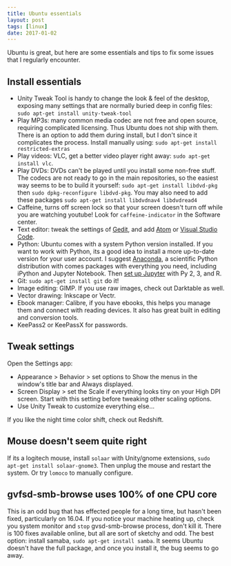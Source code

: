 ```yaml
---
title: Ubuntu essentials
layout: post
tags: [linux]
date: 2017-01-02
---
```


Ubuntu is great, but here are some essentials and tips to fix some issues that I regularly encounter.

## Install essentials

- Unity Tweak Tool is handy to change the look & feel of the desktop, exposing many settings that are normally buried deep in config files: `sudo apt-get install unity-tweak-tool`
- Play MP3s: many common media codec are not free and open source, requiring complicated licensing. Thus Ubuntu does not ship with them. There is an option to add them during install, but I don't since it complicates the process. Install manually using: `sudo apt-get install restricted-extras`
- Play videos: VLC, get a better video player right away: `sudo apt-get install vlc`.
- Play DVDs: DVDs can't be played until you install some non-free stuff. The codecs are not ready to go in the main repositories, so the easiest way seems to be to build it yourself: `sudo apt-get install libdvd-pkg` then `sudo dpkg-reconfigure libdvd-pkg`. You may also need to add these packages `sudo apt-get install libdvdnav4 libdvdread4`
- Caffeine, turns off screen lock so that your screen doesn't turn off while you are watching youtube! Look for `caffeine-indicator` in the Software center.
- Text editor: tweak the settings of [Gedit](https://evanwill.github.io/_drafts/notes/gedit-editor.html), and add [Atom](https://atom.io/) or [Visual Studio Code](https://code.visualstudio.com/).
- Python: Ubuntu comes with a system Python version installed. If you want to work with Python, its a good idea to install a more up-to-date version for your user account. I suggest [Anaconda](https://www.continuum.io/downloads), a scientific Python distribution with comes packages with everything you need, including iPython and Jupyter Notebook. Then [set up Jupyter](https://evanwill.github.io/_drafts/notes/dual-python-notebook.html) with Py 2, 3, and R.
- Git: `sudo apt-get install git` do it!
- Image editing: GIMP. If you use raw images, check out Darktable as well.
- Vector drawing: Inkscape or Vectr.
- Ebook manager: Calibre, if you have ebooks, this helps you manage them and connect with reading devices. It also has great built in editing and conversion tools.
- KeePass2 or KeePassX for passwords.

## Tweak settings

Open the Settings app:
- Appearance > Behavior > set options to Show the menus in the window's title bar and Always displayed.
- Screen Display > set the Scale if everything looks tiny on your High DPI screen. Start with this setting before tweaking other scaling options. 
- Use Unity Tweak to customize everything else...

If you like the night time color shift, check out Redshift.

## Mouse doesn't seem quite right

If its a logitech mouse, install `solaar` with Unity/gnome extensions, `sudo apt-get install solaar-gnome3`.
Then unplug the mouse and restart the system. 
Or try `lomoco` to manually configure.

## gvfsd-smb-browse uses 100% of one CPU core

This is an odd bug that has effected people for a long time, but hasn't been fixed, particularly on 16.04. 
If you notice your machine heating up, check you system monitor and `stop` gvsd-smb-browse process, don't kill it.
There is 100 fixes available online, but all are sort of sketchy and odd. 
The best option: install samaba, `sudo apt-get install samba`. 
It seems Ubuntu doesn't have the full package, and once you install it, the bug seems to go away.
